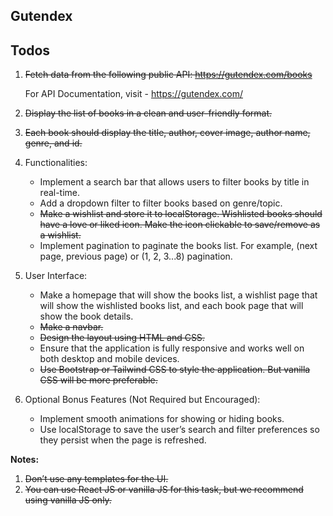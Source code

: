 ## Gutendex

## Todos

1. ~~Fetch data from the following public API: https://gutendex.com/books~~

   For API Documentation, visit - https://gutendex.com/

2. ~~Display the list of books in a clean and user-friendly format.~~

3. ~~Each book should display the title, author, cover image, author name, genre, and id.~~

4. Functionalities:

   - Implement a search bar that allows users to filter books by title in real-time.
   - Add a dropdown filter to filter books based on genre/topic.
   - ~~Make a wishlist and store it to localStorage. Wishlisted books should have a love or liked icon. Make the icon clickable to save/remove as a wishlist.~~
   - Implement pagination to paginate the books list. For example, (next page, previous page) or (1, 2, 3...8) pagination.

5. User Interface:

   - Make a homepage that will show the books list, a wishlist page that will show the wishlisted books list, and each book page that will show the book details.
   - ~~Make a navbar.~~
   - ~~Design the layout using HTML and CSS.~~
   - Ensure that the application is fully responsive and works well on both desktop and mobile devices.
   - ~~Use Bootstrap or Tailwind CSS to style the application. But vanilla CSS will be more preferable.~~

6. Optional Bonus Features (Not Required but Encouraged):
   - Implement smooth animations for showing or hiding books.
   - Use localStorage to save the user’s search and filter preferences so they persist when the page is refreshed.

**Notes:**

1. ~~Don’t use any templates for the UI.~~
2. ~~You can use React JS or vanilla JS for this task, but we recommend using vanilla JS only.~~
